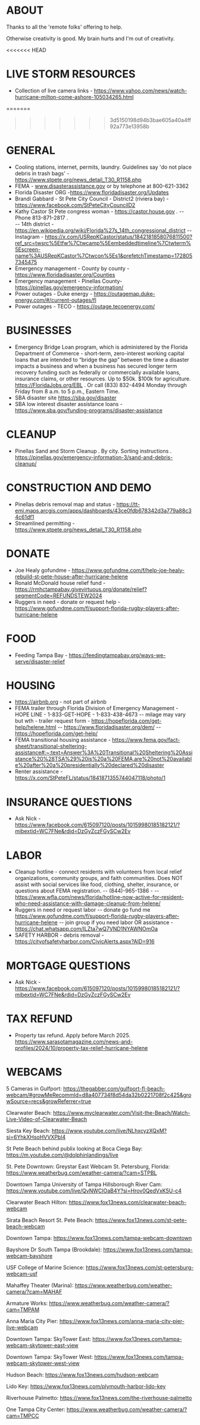 # ABOUT

Thanks to all the 'remote folks' offering to help.  

Otherwise creativity is good.  My brain hurts and I'm out of creativity.

<<<<<<< HEAD
# LIVE STORM RESOURCES
- Collection of live camera links - https://www.yahoo.com/news/watch-hurricane-milton-come-ashore-105034265.html

=======
>>>>>>> 3d5150198d94b3bae605a40a4ff92a773e13958b
# GENERAL 
- Cooling stations, internet, permits, laundry.  Guidelines say 'do not place debris in trash bags'  - https://www.stpete.org/news_detail_T30_R1158.php
- FEMA - www.disasterassistance.gov or by telephone at 800-621-3362
- Florida Disaster ORG -https://www.floridadisaster.org/Updates 
- Brandi Gabbard - St Pete City Council - District2 (riviera bay) - https://www.facebook.com/StPeteCityCouncilD2
- Kathy Castor St Pete congress woman - https://castor.house.gov .
-- Phone 813-871-2817 .  
-- 14th district - https://en.wikipedia.org/wiki/Florida%27s_14th_congressional_district
-- Instagram - https://x.com/USRepKCastor/status/1842181858076811500?ref_src=twsrc%5Etfw%7Ctwcamp%5Eembeddedtimeline%7Ctwterm%5Escreen-name%3AUSRepKCastor%7Ctwcon%5Es1&prefetchTimestamp=1728057345475
- Emergency management - County by county - https://www.floridadisaster.org/Counties
- Emergency management - Pinellas County- https://pinellas.gov/emergency-information/
- Power outages - Duke energy - https://outagemap.duke-energy.com/#/current-outages/fl
- Power outages - TECO - https://outage.tecoenergy.com/

# BUSINESSES
- Emergency Bridge Loan program, which is administered by the Florida Department of Commerce - short-term, zero-interest working capital loans that are intended to “bridge the gap” between the time a disaster impacts a business and when a business has secured longer term recovery funding such as federally or commercially available loans, insurance claims, or other resources.  Up to $50k.  $100k for agriculture.  https://FloridaJobs.org/EBL . Or call (833) 832-4494 Monday through Friday from 8 a.m. to 5 p.m., Eastern Time.
- SBA disaster site https://sba.gov/disaster
- SBA low interest disaster assistance loans - https://www.sba.gov/funding-programs/disaster-assistance

# CLEANUP
- Pinellas Sand and Storm Cleanup .  By city.  Sorting instructions . https://pinellas.gov/emergency-information-3/sand-and-debris-cleanup/

# CONSTRUCTION AND DEMO
- Pinellas debris removal map and status - https://tt-emi.maps.arcgis.com/apps/dashboards/43ce0fdb678342d3a779a88c34c61df1
- Streamlined permitting - https://www.stpete.org/news_detail_T30_R1158.php

# DONATE
- Joe Healy gofundme - https://www.gofundme.com/f/help-joe-healy-rebuild-st-pete-house-after-hurricane-helene
- Ronald McDonald house relief fund - https://rmhctampabay.givevirtuous.org/donate/relief?segmentCode=REFUNDSTEW2024
- Ruggers in need - donate or request help - https://www.gofundme.com/f/support-florida-rugby-players-after-hurricane-helene

# FOOD
- Feeding Tampa Bay - https://feedingtampabay.org/ways-we-serve/disaster-relief
	
# HOUSING 
- https://airbnb.org - not part of airbnb
- FEMA trailer through Florida Division of Emergency Management - HOPE LINE - 1-833-GET-HOPE - 1-833-438-4673 -- milage may vary but wth - trailer request form - https://hopeflorida.com/get-help/helene.html 
-- https://www.floridadisaster.org/dem/ 
-- https://hopeflorida.com/get-help/ 
- FEMA transitional housing assistance - https://www.fema.gov/fact-sheet/transitional-sheltering-assistance#:~:text=Answer%3A%20Transitional%20Sheltering%20Assistance%20%28TSA%29%20is%20a%20FEMA,are%20not%20available%20after%20a%20presidentially%20declared%20disaster
- Renter assistance - https://x.com/StPeteFL/status/1841871355744047118/photo/1

# INSURANCE QUESTIONS
- Ask Nick - https://www.facebook.com/615097120/posts/10159980185182121/?mibextid=WC7FNe&rdid=DzGyZczFGySCw2Ev

# LABOR
- Cleanup hotline - connect residents with volunteers from local relief organizations, community groups, and faith communities. Does NOT assist with social services like food, clothing, shelter, insurance, or questions about FEMA registration.
-- (844)-965-1386 - 
-- https://www.wfla.com/news/florida/hotline-now-active-for-resident-who-need-assistance-with-damage-cleanup-from-helene/
- Ruggers in need or request labor 
-- donate go fund me https://www.gofundme.com/f/support-florida-rugby-players-after-hurricane-helene
-- join group if you need labor OR assistance - https://chat.whatsapp.com/ILZta7wQ7VND1NYAWNOmOa
- SAFETY HARBOR - debris removal - https://cityofsafetyharbor.com/CivicAlerts.aspx?AID=916

# MORTGAGE QUESTIONS
- Ask Nick - https://www.facebook.com/615097120/posts/10159980185182121/?mibextid=WC7FNe&rdid=DzGyZczFGySCw2Ev

# TAX REFUND
- Property tax refund.  Apply before March 2025.  https://www.sarasotamagazine.com/news-and-profiles/2024/10/property-tax-relief-hurricane-helene 

# WEBCAMS
5 Cameras in Gulfport:
https://thegabber.com/gulfport-fl-beach-webcam/#growMeRecommId=d8a407734f8d54da32b0221708f2c425&growSource=recs&growReferrer=true

Clearwater Beach:
https://www.myclearwater.com/Visit-the-Beach/Watch-Live-Video-of-Clearwater-Beach

Siesta Key Beach:
https://www.youtube.com/live/NLhxcyzXQxM?si=6YhkXHsoHVVXPbl4

St Pete Beach behind publix looking at Boca Ciega Bay:
https://m.youtube.com/@dolphinlandings/live

St. Pete Downtown: Greystar East Webcam
St. Petersburg, Florida:
https://www.weatherbug.com/weather-camera/?cam=STPBL

Downtown Tampa University of Tampa Hillsborough River Cam:
https://www.youtube.com/live/QvNWCIOaB4Y?si=Hrov0QedVxK5U-c4

Clearwater Beach Hilton:
https://www.fox13news.com/clearwater-beach-webcam

Sirata Beach Resort St. Pete Beach:
https://www.fox13news.com/st-pete-beach-webcam

Downtown Tampa: 
https://www.fox13news.com/tampa-webcam-downtown

Bayshore Dr South Tampa (Brookdale):
https://www.fox13news.com/tampa-webcam-bayshore

USF College of Marine Science:
https://www.fox13news.com/st-petersburg-webcam-usf

Mahaffey Theater (Marina):
https://www.weatherbug.com/weather-camera/?cam=MAHAF

Armature Works:
https://www.weatherbug.com/weather-camera/?cam=TMPAM

Anna Maria City Pier:
https://www.fox13news.com/anna-maria-city-pier-live-webcam

Downtown Tampa: SkyTower East:
https://www.fox13news.com/tampa-webcam-skytower-east-view

Downtown Tampa: SkyTower West:
https://www.fox13news.com/tampa-webcam-skytower-west-view

Hudson Beach:
https://www.fox13news.com/hudson-webcam

Lido Key:
https://www.fox13news.com/plymouth-harbor-lido-key

Riverhouse Palmetto:
https://www.fox13news.com/the-riverhouse-palmetto

One Tampa City Center:
https://www.weatherbug.com/weather-camera/?cam=TMPCC 
